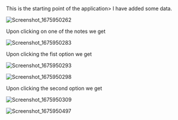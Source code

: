 This is the starting point of the application> I have added some data.


![Screenshot_1675950262](https://user-images.githubusercontent.com/84428101/217829710-52df60b1-f751-4ff2-b789-2d9486892f84.png)



Upon clicking on one of the notes we get


![Screenshot_1675950283](https://user-images.githubusercontent.com/84428101/217829888-3a876565-a4ca-4389-87af-d56bd032a131.png)


Upon clicking the fist option we get


![Screenshot_1675950293](https://user-images.githubusercontent.com/84428101/217830125-5b1c9f3f-a3f2-4e9f-b3b0-dd435baf7003.png)


![Screenshot_1675950298](https://user-images.githubusercontent.com/84428101/217830151-203304aa-9c01-4dbb-8b4a-315dfa39d994.png)



Upon clicking the second option we get


![Screenshot_1675950309](https://user-images.githubusercontent.com/84428101/217830231-b4d214d0-4928-4d50-83d7-d30c2fd1879c.png)


![Screenshot_1675950497](https://user-images.githubusercontent.com/84428101/217830474-a661b684-c18f-473f-b519-d68d5707b5fa.png)

